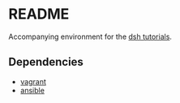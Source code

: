 # README

Accompanying environment for the [dsh tutorials](https://github.com/kpn-dsh/introduction-to-dsh).

## Dependencies

* [vagrant](https://www.vagrantup.com/)
* [ansible](https://www.ansible.com/)
